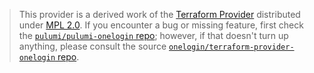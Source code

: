 > This provider is a derived work of the [Terraform Provider](https://github.com/onelogin/terraform-provider-onelogin)
> distributed under [MPL 2.0](https://www.mozilla.org/en-US/MPL/2.0/). If you encounter a bug or missing feature,
> first check the [`pulumi/pulumi-onelogin` repo](https://github.com/pulumi/pulumi-onelogin/issues); however, if that doesn't turn up anything,
> please consult the source [`onelogin/terraform-provider-onelogin` repo](https://github.com/onelogin/terraform-provider-onelogin/issues).